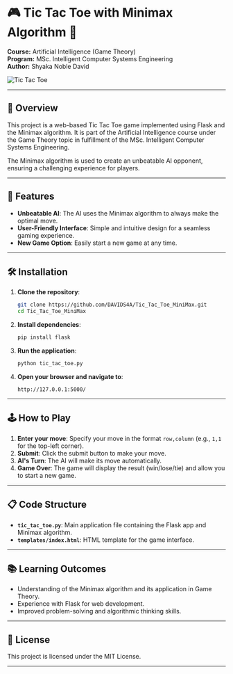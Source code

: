 
# 🎮 Tic Tac Toe with Minimax Algorithm 🧠

**Course:** Artificial Intelligence (Game Theory)  
**Program:** MSc. Intelligent Computer Systems Engineering  
**Author:** Shyaka Noble David

![Tic Tac Toe](https://img.icons8.com/color/48/000000/tic-tac-toe.png)

---

## 🌟 Overview

This project is a web-based Tic Tac Toe game implemented using Flask and the Minimax algorithm. It is part of the Artificial Intelligence course under the Game Theory topic in fulfillment of the MSc. Intelligent Computer Systems Engineering.

The Minimax algorithm is used to create an unbeatable AI opponent, ensuring a challenging experience for players.

---

## 🚀 Features

- **Unbeatable AI**: The AI uses the Minimax algorithm to always make the optimal move.
- **User-Friendly Interface**: Simple and intuitive design for a seamless gaming experience.
- **New Game Option**: Easily start a new game at any time.

---

## 🛠️ Installation

1. **Clone the repository**:
    ```bash
    git clone https://github.com/DAVIDS4A/Tic_Tac_Toe_MiniMax.git
    cd Tic_Tac_Toe_MiniMax
    ```

2. **Install dependencies**:
    ```bash
    pip install flask
    ```

3. **Run the application**:
    ```bash
    python tic_tac_toe.py
    ```

4. **Open your browser and navigate to**: 
    ```
    http://127.0.0.1:5000/
    ```

---

## 🕹️ How to Play

1. **Enter your move**: Specify your move in the format `row,column` (e.g., `1,1` for the top-left corner).
2. **Submit**: Click the submit button to make your move.
3. **AI's Turn**: The AI will make its move automatically.
4. **Game Over**: The game will display the result (win/lose/tie) and allow you to start a new game.

---

## 📋 Code Structure

- **`tic_tac_toe.py`**: Main application file containing the Flask app and Minimax algorithm.
- **`templates/index.html`**: HTML template for the game interface.

---

## 📚 Learning Outcomes

- Understanding of the Minimax algorithm and its application in Game Theory.
- Experience with Flask for web development.
- Improved problem-solving and algorithmic thinking skills.

---

## 📝 License

This project is licensed under the MIT License.

---

